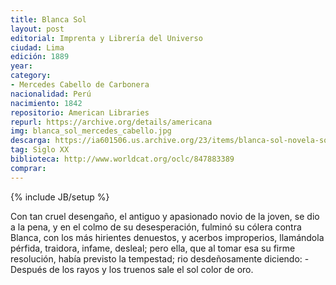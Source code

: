 ```yaml
---
title: Blanca Sol
layout: post
editorial: Imprenta y Librería del Universo
ciudad: Lima
edición: 1889
year: 
category: 
- Mercedes Cabello de Carbonera
nacionalidad: Perú
nacimiento: 1842
repositorio: American Libraries
repurl: https://archive.org/details/americana
img: blanca_sol_mercedes_cabello.jpg
descarga: https://ia601506.us.archive.org/23/items/blanca-sol-novela-social/Blanca%20Sol%2C%20novela%20Social.pdf
tag: Siglo XX
biblioteca: http://www.worldcat.org/oclc/847883389
comprar: 
---
```

{% include JB/setup %}

Con tan cruel desengaño, el antiguo y apasionado novio de la joven, se dio a la pena, y en el colmo de su desesperación, fulminó su cólera contra Blanca, con los más hirientes denuestos, y acerbos improperios, llamándola pérfida, traidora, infame, desleal; pero ella, que al tomar esa su firme resolución, había previsto la tempestad; rio desdeñosamente diciendo: -Después de los rayos y los truenos sale el sol color de oro.
